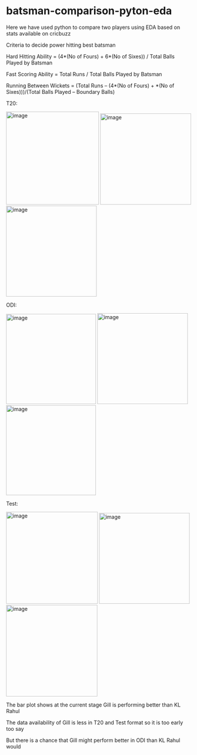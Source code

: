 # batsman-comparison-pyton-eda
Here we have used python to compare two players using EDA based on stats available on cricbuzz

Criteria to decide power hitting best batsman

Hard Hitting Ability = (4*(No of Fours) + 6*(No of Sixes)) / Total Balls Played by Batsman

Fast Scoring Ability = Total Runs / Total Balls Played by Batsman

Running Between Wickets = (Total Runs – (4*(No of Fours) + *(No of Sixes)))/(Total Balls Played – Boundary Balls)

T20:

<img width="252" alt="image" src="https://user-images.githubusercontent.com/41315882/221136663-91dc186b-7cbf-4261-8a7c-fa49676b9cff.png">     <img width="247" alt="image" src="https://user-images.githubusercontent.com/41315882/221136773-b61ffe75-f4a7-4d8c-bcc2-5f91e1ee823b.png">     <img width="246" alt="image" src="https://user-images.githubusercontent.com/41315882/221136865-332a988d-f178-40b7-8718-55b97e702b96.png">

ODI:

<img width="244" alt="image" src="https://user-images.githubusercontent.com/41315882/221137080-45d87cf8-46b1-443b-8d9b-f162d8242c76.png">     <img width="246" alt="image" src="https://user-images.githubusercontent.com/41315882/221137132-2972f9f8-949e-4c99-a555-ddbe4918ec01.png">     <img width="244" alt="image" src="https://user-images.githubusercontent.com/41315882/221137181-dd3c313f-3d99-42bb-93b1-0b17bd13ef92.png">

Test:

<img width="249" alt="image" src="https://user-images.githubusercontent.com/41315882/221137264-a2b54c52-595c-4d99-a081-7665b198183a.png">     <img width="246" alt="image" src="https://user-images.githubusercontent.com/41315882/221137321-2fc5b0fa-6003-40dd-b5c5-2aeea207bc25.png">     <img width="248" alt="image" src="https://user-images.githubusercontent.com/41315882/221137391-c20f13c7-cbc0-48bd-a70b-fc29507c226d.png">

The bar plot shows at the current stage Gill is performing better than KL Rahul

The data availability of Gill is less in T20 and Test format so it is too early too say 

But there is a chance that Gill might perform better in ODI than KL Rahul would
